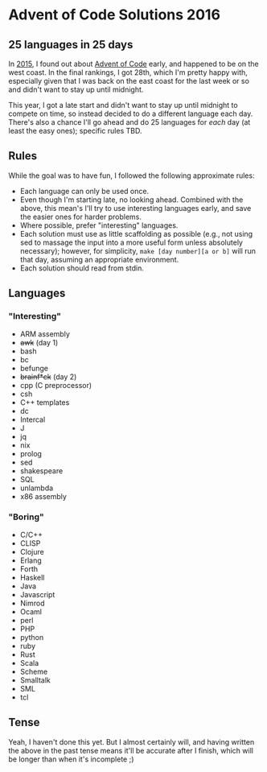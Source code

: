Advent of Code Solutions 2016
=============================

25 languages in 25 days
-----------------------

In [2015](https://github.com/edanaher/advent-solutions), I found out about [Advent of Code](http://adventofcode.com) early, and happened to be on the west coast.  In the final rankings, I got 28th, which I'm pretty happy with, especially given that I was back on the east coast for the last week or so and didn't want to stay up until midnight.

This year, I got a late start and didn't want to stay up until midnight to compete on time, so instead decided to do a different language each day.  There's also a chance I'll go ahead and do 25 languages for *each* day (at least the easy ones); specific rules TBD.

Rules
-----
While the goal was to have fun, I followed the following approximate rules:

- Each language can only be used once.
- Even though I'm starting late, no looking ahead.  Combined with the above, this mean's I'll try to use interesting languages early, and save the easier ones for harder problems.
- Where possible, prefer "interesting" languages.
- Each solution must use as little scaffolding as possible (e.g., not using sed to massage the input into a more useful form unless absolutely necessary); however, for simplicity, `make [day number][a or b]` will run that day, assuming an appropriate environment.
- Each solution should read from stdin.

Languages
---------

### "Interesting"
- ARM assembly
- ~~awk~~ (day 1)
- bash
- bc
- befunge
- ~~brainf*ck~~ (day 2)
- cpp (C preprocessor)
- csh
- C++ templates
- dc
- Intercal
- J
- jq
- nix
- prolog
- sed
- shakespeare
- SQL
- unlambda
- x86 assembly

### "Boring"
- C/C++
- CLISP
- Clojure
- Erlang
- Forth
- Haskell
- Java
- Javascript
- Nimrod
- Ocaml
- perl
- PHP
- python
- ruby
- Rust
- Scala
- Scheme
- Smalltalk
- SML
- tcl





Tense
-----
Yeah, I haven't done this yet.  But I almost certainly will, and having written the above in the past tense means it'll be accurate after I finish, which will be longer than when it's incomplete ;)

